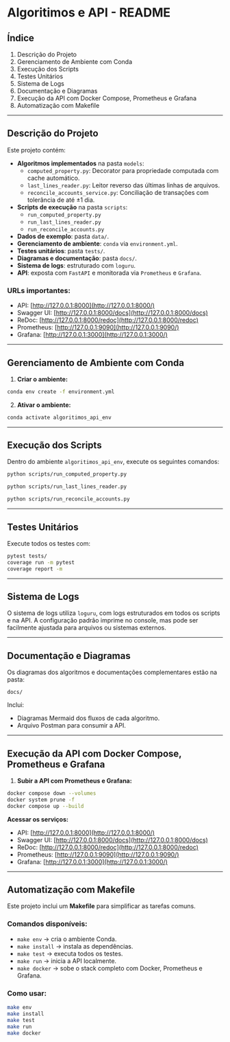 # Algoritimos e API - README

## Índice

1. Descrição do Projeto
2. Gerenciamento de Ambiente com Conda
3. Execução dos Scripts
4. Testes Unitários
5. Sistema de Logs
6. Documentação e Diagramas
7. Execução da API com Docker Compose, Prometheus e Grafana
8. Automatização com Makefile

---

## Descrição do Projeto

Este projeto contém:

* **Algoritmos implementados** na pasta `models`:
  * `computed_property.py`: Decorator para propriedade computada com cache automático.
  * `last_lines_reader.py`: Leitor reverso das últimas linhas de arquivos.
  * `reconcile_accounts_service.py`: Conciliação de transações com tolerância de até ±1 dia.
* **Scripts de execução** na pasta `scripts`:
  * `run_computed_property.py`
  * `run_last_lines_reader.py`
  * `run_reconcile_accounts.py`
* **Dados de exemplo**: pasta `data/`.
* **Gerenciamento de ambiente**: `conda` via `environment.yml`.
* **Testes unitários**: pasta `tests/`.
* **Diagramas e documentação**: pasta `docs/`.
* **Sistema de logs**: estruturado com `loguru`.
* **API**: exposta com `FastAPI` e monitorada via `Prometheus` e `Grafana`.

### URLs importantes:

* API: [http://127.0.0.1:8000](http://127.0.0.1:8000/)
* Swagger UI: [http://127.0.0.1:8000/docs](http://127.0.0.1:8000/docs)
* ReDoc: [http://127.0.0.1:8000/redoc](http://127.0.0.1:8000/redoc)
* Prometheus: [http://127.0.0.1:9090](http://127.0.0.1:9090/)
* Grafana: [http://127.0.0.1:3000](http://127.0.0.1:3000/)

---

## Gerenciamento de Ambiente com Conda

1. **Criar o ambiente:**

```bash
conda env create -f environment.yml
```

2. **Ativar o ambiente:**

```bash
conda activate algoritimos_api_env
```

---

## Execução dos Scripts

Dentro do ambiente `algoritimos_api_env`, execute os seguintes comandos:

```bash
python scripts/run_computed_property.py
```

```bash
python scripts/run_last_lines_reader.py
```

```bash
python scripts/run_reconcile_accounts.py
```

---

## Testes Unitários

Execute todos os testes com:

```bash
pytest tests/
coverage run -m pytest
coverage report -m
```

---

## Sistema de Logs

O sistema de logs utiliza `loguru`, com logs estruturados em todos os scripts e na API.
A configuração padrão imprime no console, mas pode ser facilmente ajustada para arquivos ou sistemas externos.

---

## Documentação e Diagramas

Os diagramas dos algoritmos e documentações complementares estão na pasta:

```
docs/
```

Inclui:

* Diagramas Mermaid dos fluxos de cada algoritmo.
* Arquivo Postman para consumir a API.

---

## Execução da API com Docker Compose, Prometheus e Grafana

1. **Subir a API com Prometheus e Grafana:**

```bash
docker compose down --volumes
docker system prune -f
docker compose up --build
```

**Acessar os serviços:**

* API: [http://127.0.0.1:8000](http://127.0.0.1:8000/)
* Swagger UI: [http://127.0.0.1:8000/docs](http://127.0.0.1:8000/docs)
* ReDoc: [http://127.0.0.1:8000/redoc](http://127.0.0.1:8000/redoc)
* Prometheus: [http://127.0.0.1:9090](http://127.0.0.1:9090/)
* Grafana: [http://127.0.0.1:3000](http://127.0.0.1:3000/)

---

## Automatização com Makefile

Este projeto inclui um **Makefile** para simplificar as tarefas comuns.

### Comandos disponíveis:

* `make env` → cria o ambiente Conda.
* `make install` → instala as dependências.
* `make test` → executa todos os testes.
* `make run` → inicia a API localmente.
* `make docker` → sobe o stack completo com Docker, Prometheus e Grafana.

### Como usar:

```bash
make env
make install
make test
make run
make docker
```
